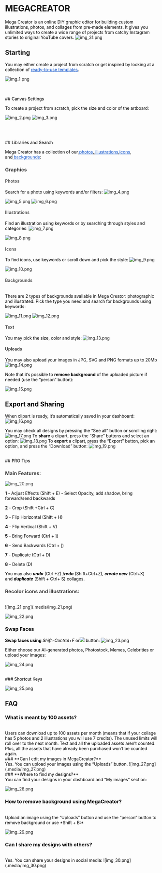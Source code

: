 # MEGACREATOR

<span class="colour" style="color:rgb(0, 0, 0)">Mega Creator is an online DIY graphic editor for building custom illustrations, photos, and collages from pre-made elements. It gives you unlimited ways to create a wide range of projects from catchy Instagram stories to original YouTube covers.</span>
![img_31.png](.media/img_31.png)
<br>
## Starting

<span class="colour" style="color:rgb(0, 0, 0)">You may either create a project from scratch or get inspired by looking at a collection of </span>[<span class="colour" style="color:rgb(17, 85, 204)"><u>ready-to-use templates</u></span>](https://icons8.com/mega-creator)<span class="colour" style="color:rgb(0, 0, 0)">.</span>

![img_1.png](.media/img_1.png)

<br>
<br>
## <span class="colour" style="color:rgb(0, 0, 0)">Canvas Settings</span>

<span class="colour" style="color:rgb(0, 0, 0)">To create a project from scratch, pick the size and color of the artboard:</span>

![img_2.png](.media/img_2.png)
![img_3.png](.media/img_3.png)

<br>
<br>
<br>
## <span class="colour" style="color:rgb(0, 0, 0)">Libraries and Search</span>

<span class="colour" style="color:rgb(0, 0, 0)">Mega Creator has a collection of our</span>[<span class="colour" style="color:rgb(0, 0, 0)"> </span><span class="colour" style="color:rgb(17, 85, 204)"><u>photos</u></span>](https://icons8.com/photos)<span class="colour" style="color:rgb(0, 0, 0)">,</span>[<span class="colour" style="color:rgb(0, 0, 0)"> </span><span class="colour" style="color:rgb(17, 85, 204)"><u>illustrations</u></span>](https://icons8.com/illustrations)<span class="colour" style="color:rgb(0, 0, 0)">,</span>[<span class="colour" style="color:rgb(17, 85, 204)"><u>icons</u></span>](https://icons8.com/icons)<span class="colour" style="color:rgb(0, 0, 0)">, and</span>[<span class="colour" style="color:rgb(0, 0, 0)"> </span><span class="colour" style="color:rgb(17, 85, 204)"><u>backgrounds</u></span>](https://icons8.com/photos/backgrounds)<span class="colour" style="color:rgb(0, 0, 0)">:</span>
<br>
### <span class="colour" style="color:rgb(67, 67, 67)">Graphics</span>

#### <span class="colour" style="color:rgb(102, 102, 102)">Photos</span>

<span class="colour" style="color:rgb(0, 0, 0)">Search for a photo using keywords and/or filters:</span>
![img_4.png](.media/img_4.png)

![img_5.png](.media/img_5.png)
![img_6.png](.media/img_6.png)
<br>
#### <span class="colour" style="color:rgb(102, 102, 102)">Illustrations</span>

<span class="colour" style="color:rgb(0, 0, 0)">Find an illustration using keywords or by searching through styles and categories:</span>
![img_7.png](.media/img_7.png)

![img_8.png](.media/img_8.png)

#### <span class="colour" style="color:rgb(102, 102, 102)">Icons</span>

<span class="colour" style="color:rgb(0, 0, 0)">To find icons, use keywords or scroll down and pick the style:</span>
![img_9.png](.media/img_9.png)

![img_10.png](.media/img_10.png)
<br>
#### <span class="colour" style="color:rgb(102, 102, 102)">Backgrounds</span>
<br>
<span class="colour" style="color:rgb(0, 0, 0)">There are 2 types of backgrounds available in Mega Creator: photographic and illustrated. Pick the type you need and search for backgrounds using keywords:</span>

![img_11.png](.media/img_11.png)
![img_12.png](.media/img_12.png)

#### <span class="colour" style="color:rgb(67, 67, 67)">Text</span>

<span class="colour" style="color:rgb(0, 0, 0)">You may pick the size, color and style:</span>
![img_13.png](.media/img_13.png)

#### <span class="colour" style="color:rgb(67, 67, 67)">Uploads</span>

<span class="colour" style="color:rgb(0, 0, 0)">You may also upload your images in JPG, SVG and PNG formats up to 20Mb</span>
<span class="colour" style="color:rgb(0, 0, 0)">![img_14.png](.media/img_14.png)</span>

<span class="colour" style="color:rgb(0, 0, 0)">Note that it’s possible to **remove background** of the uploaded picture if needed (use the “person” button):</span>

![img_15.png](.media/img_15.png)

## <span class="colour" style="color:rgb(0, 0, 0)">Export and Sharing</span>

<span class="colour" style="color:rgb(0, 0, 0)">When clipart is ready, it’s automatically saved in your dashboard:</span>
<span class="colour" style="color:rgb(0, 0, 0)">![img_16.png](.media/img_16.png)</span>

<span class="colour" style="color:rgb(0, 0, 0)">You may check all designs by pressing the “See all” button or scrolling right:</span>
![img_17.png](.media/img_17.png)
<span class="colour" style="color:rgb(0, 0, 0)">To **share** a clipart, press the “Share” buttons and select an option:</span>
![img_18.png](.media/img_18.png)
<span class="colour" style="color:rgb(0, 0, 0)">To **export** a clipart, press the “Export” button, pick an option, and press the “Download” button:</span>
![img_19.png](.media/img_19.png)

<br>
## <span class="colour" style="color:rgb(0, 0, 0)">PRO Tips</span>

### <span class="colour" style="color:rgb(67, 67, 67)">Main Features:</span>

<span class="colour" style="color:rgb(67, 67, 67)">![img_20.png](.media/img_20.png)</span>

<span class="colour" style="color:rgb(0, 0, 0)">**1** \- Adjust Effects \(Shift \+ E\) \- Select Opacity\, add shadow\, bring forward/send backwards</span>

<span class="colour" style="color:rgb(0, 0, 0)">**2**</span><span class="colour" style="color:rgb(0, 0, 0)"> - Crop (Shift +Ctrl + C)</span>

<span class="colour" style="color:rgb(0, 0, 0)">**3**</span><span class="colour" style="color:rgb(0, 0, 0)"> - Flip Horizontal (Shift + H)</span>

<span class="colour" style="color:rgb(0, 0, 0)">**4**</span><span class="colour" style="color:rgb(0, 0, 0)"> - Flip Vertical (Shift + V)</span>

<span class="colour" style="color:rgb(0, 0, 0)">**5**</span><span class="colour" style="color:rgb(0, 0, 0)"> - Bring Forward (Ctrl + ])</span>

<span class="colour" style="color:rgb(0, 0, 0)">**6**</span><span class="colour" style="color:rgb(0, 0, 0)"> - Send Backwards (Ctrl + [)</span>

<span class="colour" style="color:rgb(0, 0, 0)">**7**</span><span class="colour" style="color:rgb(0, 0, 0)"> - Duplicate (Ctrl + D)</span>

<span class="colour" style="color:rgb(0, 0, 0)">**8**</span><span class="colour" style="color:rgb(0, 0, 0)"> - Delete (D)</span>

<span class="colour" style="color:rgb(0, 0, 0)">You may also </span><span class="colour" style="color:rgb(0, 0, 0)">***undo***</span><span class="colour" style="color:rgb(0, 0, 0)"> (Ctrl +Z) /</span><span class="colour" style="color:rgb(0, 0, 0)">***redo***</span><span class="colour" style="color:rgb(0, 0, 0)"> (Shift+Ctrl+Z), </span><span class="colour" style="color:rgb(0, 0, 0)">***create new***</span><span class="colour" style="color:rgb(0, 0, 0)"> (Ctrl+X) and </span><span class="colour" style="color:rgb(0, 0, 0)">***duplicate***</span><span class="colour" style="color:rgb(0, 0, 0)"> (Shift + Ctrl+ S) collages.</span>
<br>
### **<span class="colour" style="color:rgb(67, 67, 67)">Recolor icons and illustrations:</span>**
<br>
![img_21.png](.media/img_21.png)

![img_22.png](.media/img_22.png)

### <span class="colour" style="color:rgb(0, 0, 0)">Swap Faces</span>

<span class="colour" style="color:rgb(0, 0, 0)">**Swap faces using** *Shift+Control+F* or![](https://lh4.googleusercontent.com/22haFFwOipauxpPkBQH9B5D3atKonjGGSc5u1wQqgIeTxG-idnUoRxBKC3tjDRqXQsEcxvozhCGZcVvycW-Nigs3D6vgQkq1nrKarhrXGDFVv21T98_MzD3Z1fttstbPuL4awy3x3CJxUdtt7dW1Gtg) button:</span>
![img_23.png](.media/img_23.png)

<span class="colour" style="color:rgb(0, 0, 0)">Either choose our AI-generated photos, Photostock, Memes, Celebrities or upload your images:</span>

![img_24.png](.media/img_24.png)

<br>
### <span class="colour" style="color:rgb(0, 0, 0)">Shortcut Keys</span>

![img_25.png](.media/img_25.png)

## <span class="colour" style="color:rgb(0, 0, 0)"></span>FAQ

### <span class="colour" style="color:rgb(0, 0, 0)">**What is meant by 100 assets?**</span>
<br>
<span class="colour" style="color:rgb(0, 0, 0)">Users can download up to 100 assets per month (means that if your collage has 5 photos and 2 illustrations you will use 7 credits). The unused limits will roll over to the next month. Text and all the uploaded assets aren’t counted. Plus, all the assets that have already been purchased won’t be counted again.</span>
<br>
### <span class="colour" style="color:rgb(0, 0, 0)">**Can I edit my images in MegaCreator?**</span>
<br>
<span class="colour" style="color:rgb(0, 0, 0)">Yes. You can upload your images using the “Uploads” button.</span>
![img_27.png](.media/img_27.png)
<br>
### <span class="colour" style="color:rgb(0, 0, 0)">**Where to find my designs?**</span>
<br>
<span class="colour" style="color:rgb(0, 0, 0)">You can find your designs in your dashboard and “My images” section:</span>

![img_28.png](.media/img_28.png)

### <span class="colour" style="color:rgb(0, 0, 0)">**How to remove background using MegaCreator?**</span>
<br>
<span class="colour" style="color:rgb(0, 0, 0)">Upload an image using the “Uploads” button and use the “person” button to remove background or use </span><span class="colour" style="color:rgb(0, 0, 0)">*Shift + B:*</span>

![img_29.png](.media/img_29.png)
<br>
### <span class="colour" style="color:rgb(0, 0, 0)">**Can I share my designs with others?**</span>
<br>
<span class="colour" style="color:rgb(0, 0, 0)">Yes. You can share your designs in social media:</span>
<span class="colour" style="color:rgb(0, 0, 0)">![img_30.png](.media/img_30.png)</span>